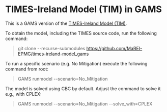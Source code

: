 # TIMES-Ireland Model (TIM) in GAMS
This is a GAMS version of the [TIMES-Ireland Model (TIM)](https://github.com/MaREI-EPMG/times-ireland-model).

To obtain the model, including the TIMES source code, run the following command:
> git clone --recurse-submodules https://github.com/MaREI-EPMG/times-ireland-model_gams

To run a specific scenario (e.g. No Mitigation) execute the following command from root:
> GAMS runmodel --scenario=No_Mitigation

The model is solved using CBC by default. Adjust the command to solve it e.g., with CPLEX:
> GAMS runmodel --scenario=No_Mitigation --solve_with=CPLEX
